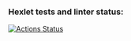 ### Hexlet tests and linter status:
[![Actions Status](https://github.com/alexbel229/js-starter-project-44/workflows/hexlet-check/badge.svg)](https://github.com/alexbel229/js-starter-project-44/actions)